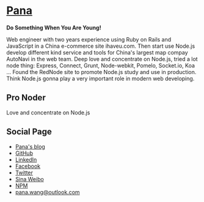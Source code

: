 [Pana](http://thepana.com)
=======

**Do Something When You Are Young!**

Web engineer with two years experience using Ruby on Rails and JavaScript in a China e-commerce site ihaveu.com. Then start use Node.js develop different kind service and tools for China's largest map compay AutoNavi in the web team. Deep love and concentrate on Node.js, tried a lot node thing: Express, Connect, Grunt, Node-webkit, Pomelo, Socket.io, Koa ... Found the RedNode site to promote Node.js study and use in production. Think Node.js gonna play a very important role in modern web developing.



## Pro Noder
Love and concentrate on Node.js

## Social Page

* [Pana's blog](http://n.thepana.com/)
* [GitHub](https://github.com/Pana)
* [LinkedIn](http://www.linkedin.com/in/panawang)
* [Facebook](https://www.facebook.com/pana.wang)
* [Twitter](https://twitter.com/coderpana)
* [Sina Weibo](http://weibo.com/becomepan)
* [NPM](https://www.npmjs.org/~pana)
* pana.wang@outlook.com